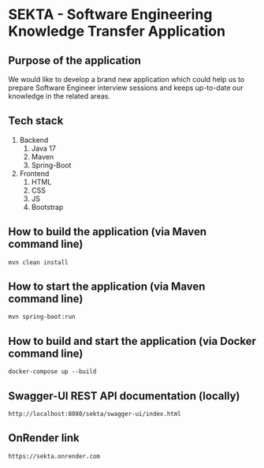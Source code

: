 # SEKTA - Software Engineering Knowledge Transfer Application

## Purpose of the application
We would like to develop a brand new application which could help us to prepare Software Engineer interview sessions and keeps up-to-date our knowledge in the related areas.

## Tech stack
1. Backend
   1. Java 17
   2. Maven
   3. Spring-Boot
2. Frontend
   1. HTML
   2. CSS
   3. JS
   4. Bootstrap

## How to build the application (via Maven command line)
``mvn clean install`` 

## How to start the application (via Maven command line)
``mvn spring-boot:run``

## How to build and start the application (via Docker command line)
``docker-compose up --build``

## Swagger-UI REST API documentation (locally)
``http://localhost:8080/sekta/swagger-ui/index.html``

## OnRender link
``https://sekta.onrender.com``
